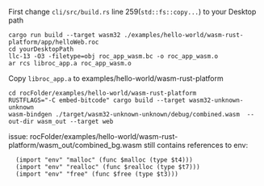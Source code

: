 
First change `cli/src/build.rs` line 259(`std::fs::copy...`) to your Desktop path
```
cargo run build --target wasm32 ./examples/hello-world/wasm-rust-platform/app/helloWeb.roc
cd yourDesktopPath
llc-13 -O3 -filetype=obj roc_app_wasm.bc -o roc_app_wasm.o
ar rcs libroc_app.a roc_app_wasm.o
```
Copy `libroc_app.a` to examples/hello-world/wasm-rust-platform
```
cd rocFolder/examples/hello-world/wasm-rust-platform
RUSTFLAGS="-C embed-bitcode" cargo build --target wasm32-unknown-unknown
wasm-bindgen ./target/wasm32-unknown-unknown/debug/combined.wasm  --out-dir wasm_out --target web
```

issue:
rocFolder/examples/hello-world/wasm-rust-platform/wasm_out/combined_bg.wasm still contains references to env:
```
  (import "env" "malloc" (func $malloc (type $t4)))
  (import "env" "realloc" (func $realloc (type $t7)))
  (import "env" "free" (func $free (type $t3)))
```